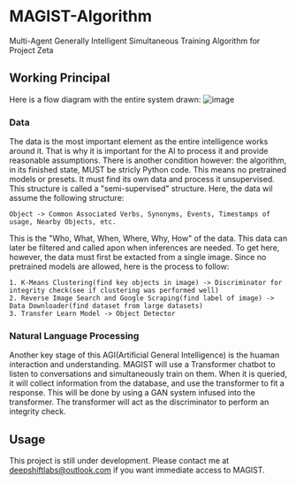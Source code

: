# MAGIST-Algorithm
Multi-Agent Generally Intelligent Simultaneous Training Algorithm for Project Zeta

## Working Principal
Here is a flow diagram with the entire system drawn:
<img src="blob:chrome-untrusted://media-app/82606eb9-7b46-437d-a082-f19578dc252f" alt=""/>![image](https://user-images.githubusercontent.com/85193239/158194561-7636e461-d3d2-484a-bf36-81db60488c22.png)

### Data
The data is the most important element as the entire intelligence works around it. That is why it is important for the AI to process it and provide reasonable assumptions. There is another condition however: the algorithm, in its finished state, MUST be stricly Python code. This means no pretrained models or presets. It must find its own data and process it unsupervised. This structure is called a "semi-supervised" structure. Here, the data wil assume the following structure:

```
Object -> Common Associated Verbs, Synonyms, Events, Timestamps of usage, Nearby Objects, etc.
```

This is the "Who, What, When, Where, Why, How" of the data. This data can later be filtered and called apon when inferences are needed. To get here, however, the data must first be extacted from a single image. Since no pretrained models are allowed, here is the process to follow:

```
1. K-Means Clustering(find key objects in image) -> Discriminator for integrity check(see if clustering was performed well)
2. Reverse Image Search and Google Scraping(find label of image) -> Data Downloader(find dataset from large datasets)
3. Transfer Learn Model -> Object Detector
```

### Natural Language Processing
Another key stage of this AGI(Artificial General Intelligence) is the huaman interaction and understanding. MAGIST will use a Transformer chatbot to listen to conversations and simultaneously train on them. When it is queried, it will collect information from the database, and use the transformer to fit a response. This will be done by using a GAN system infused into the transformer. The transformer will act as the discriminator to perform an integrity check. 

## Usage
This project is still under development. Please contact me at [deepshiftlabs@outlook.com]() if you want immediate access to MAGIST. 
